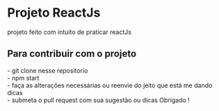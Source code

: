 <h1>Projeto ReactJs</h1>
projeto feito com intuito de praticar reactJs

<h2>Para contribuir com o projeto</h2>
- git clone nesse repositorio
<br>
- npm start
<br>
- faça as alterações necessárias ou reenvie do jeito que está me dando dicas
<br>
- submeta o pull request com sua sugestão ou dicas
Obrigado !
